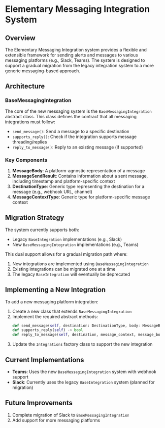 # Elementary Messaging Integration System

## Overview

The Elementary Messaging Integration system provides a flexible and extensible framework for sending alerts and messages to various messaging platforms (e.g., Slack, Teams). The system is designed to support a gradual migration from the legacy integration system to a more generic messaging-based approach.

## Architecture

### BaseMessagingIntegration

The core of the new messaging system is the `BaseMessagingIntegration` abstract class. This class defines the contract that all messaging integrations must follow:

- `send_message()`: Send a message to a specific destination
- `supports_reply()`: Check if the integration supports message threading/replies
- `reply_to_message()`: Reply to an existing message (if supported)

### Key Components

1. **MessageBody**: A platform-agnostic representation of a message
2. **MessageSendResult**: Contains information about a sent message, including timestamp and platform-specific context
3. **DestinationType**: Generic type representing the destination for a message (e.g., webhook URL, channel)
4. **MessageContextType**: Generic type for platform-specific message context

## Migration Strategy

The system currently supports both:

- Legacy `BaseIntegration` implementations (e.g., Slack)
- New `BaseMessagingIntegration` implementations (e.g., Teams)

This dual support allows for a gradual migration path where:

1. New integrations are implemented using `BaseMessagingIntegration`
2. Existing integrations can be migrated one at a time
3. The legacy `BaseIntegration` will eventually be deprecated

## Implementing a New Integration

To add a new messaging platform integration:

1. Create a new class that extends `BaseMessagingIntegration`
2. Implement the required abstract methods:
   ```python
   def send_message(self, destination: DestinationType, body: MessageBody) -> MessageSendResult
   def supports_reply(self) -> bool
   def reply_to_message(self, destination, message_context, message_body) -> MessageSendResult  # if supported
   ```
3. Update the `Integrations` factory class to support the new integration

## Current Implementations

- **Teams**: Uses the new `BaseMessagingIntegration` system with webhook support
- **Slack**: Currently uses the legacy `BaseIntegration` system (planned for migration)

## Future Improvements

1. Complete migration of Slack to `BaseMessagingIntegration`
2. Add support for more messaging platforms
